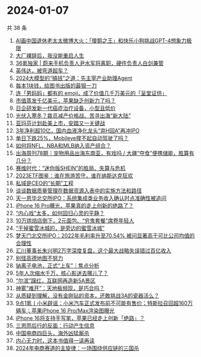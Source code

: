 # 2024-01-07

共 38 条

<!-- BEGIN 36KR -->
<!-- 最后更新时间 2024-01-07 10:24:23 +0800 -->
1. [AI画中国退休老太太微博大火：「傻鹅之王」和快乐小狗挑战GPT-4想象力极限](https://36kr.com/p/2592716554353542)
1. [大厂裸辞后，我没能重启人生](https://36kr.com/p/2592649103817603)
1. [36氪独家 | 蔚来手机负责人尹水军将离职，硬件负责人白剑兼管](https://36kr.com/p/2592583282915971)
1. [英伟达，被弯道超车？](https://36kr.com/p/2592590464957065)
1. [2024大模型的“搞钱”之道：先主宰产业助理Agent](https://36kr.com/p/2591498673594249)
1. [每本1块钱，给图书出版的最狠一刀](https://36kr.com/p/2592536586451592)
1. [连「男妈妈」都有的 emoji，成了价值几千万美元的「呈堂证供」](https://36kr.com/p/2592660009925256)
1. [市值蒸发千亿美元，苹果缺乏创新力了吗？](https://36kr.com/p/2592550858144649)
1. [日企研发新一代癌症治疗设备，小型且低价](https://36kr.com/p/2592431037250184)
1. [光伏入寒冬？裁员减产价格战、苦寻出海“新大陆”](https://36kr.com/p/2591723575802501)
1. [亚玛芬计划赴美上市，安踏又一关键战](https://36kr.com/p/2591761020336770)
1. [3年净利超10亿，国内血液净化龙头“弃H回A”再冲IPO](https://36kr.com/p/2592402807552645)
1. [单日下跌25%，Mobileye撑不起自动驾驶了吗？](https://36kr.com/p/2591760052140932)
1. [如何将NFL、NBA和MLB纳入资产组合？](https://36kr.com/p/2592641602059142)
1. [出海周刊78期｜宠物用品出海东南亚，有戏吗 / 大疆“夺食”便携储能，胜算有几分？](https://36kr.com/p/2591444322810752)
1. [赛维时代：“迷你版SHEIN”的胜局、失算与危机](https://36kr.com/p/2591694883601289)
1. [2023ETF图鉴：谁在旅游苦守，谁在纳斯达克狂欢](https://36kr.com/p/2591681006025607)
1. [私域是CEO的“长期”工程](https://36kr.com/p/2592626490555009)
1. [谈谈数据质量管理在数据资源入表中的实施方法和路径](https://36kr.com/p/2592373397535623)
1. [天一恩华北交所IPO：系统集成类业务收入确认时点准确性被追问](https://36kr.com/p/2591696864164481)
1. [iPhone 16 Pro曝光，苹果真的走上创新的绝路了？](https://36kr.com/p/2592756174217350)
1. [“内心戏”太多，如何回归心灵的平静？](https://36kr.com/p/2549327328614785)
1. [10万烘焙店倒下，2元面包、“穷鬼套餐”席卷年轻人](https://36kr.com/p/2593068042959749)
1. [“干掉蜜雪冰城的，是旁边的蜜雪冰城”](https://36kr.com/p/2593875776912264)
1. [梦天门北交所IPO：2022年毛利率升至70.54% 被问显著高于可比公司均值的合理性](https://36kr.com/p/2591697134434953)
1. [汇川董事长朱兴明2万字深度复盘，这个最大战略失误错过百亿收入](https://36kr.com/p/2593934614330242)
1. [别怪高德地图不努力](https://36kr.com/p/2591770539080584)
1. [钠离子电池，正式“上车”｜焦点分析](https://36kr.com/p/2590475612797833)
1. [5年人次缩水千万，核心影迷去哪儿了？](https://36kr.com/p/2591813541837448)
1. [“尔滨”蹿红，互联网再造新5A景区](https://36kr.com/p/2592370174819209)
1. [神雾“难开”：天地板频现，是巧合吗？](https://36kr.com/p/2592358197452928)
1. [从质疑到理解，没有金刚钻的资本，还敢挑战3A的瓷器活么？](https://36kr.com/p/2591914714725254)
1. [9点1氪丨小米辟谣：小米汽车正式发布前不可能有售价；特斯拉召回超160万辆车；​苹果iPhone 16 Pro/Max渲染图曝光](https://36kr.com/p/2591809837841031)
1. [iPhone 16将支持手写笔，苹果已经走上创新「绝路」？](https://36kr.com/p/2591802632822917)
1. [三思而后行的反面：行动产生信息](https://36kr.com/p/2550296901048708)
1. [中国电商四巨头，海外凶猛厮杀](https://36kr.com/p/2591747969137545)
1. [内心无力时，这本书值得一读再读](https://36kr.com/p/2591477118892677)
1. [2024年电商赛道的主旋律：一场围绕供应链的三国杀](https://36kr.com/p/2591443985513089)
<!-- END 36KR -->
